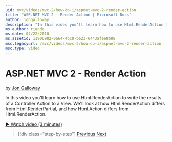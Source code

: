 ```yaml
---
uid: mvc/videos/mvc-2/how-do-i/aspnet-mvc-2-render-action
title: "ASP.NET MVC 2 - Render Action | Microsoft Docs"
author: jongalloway
description: "In this video you'll learn how to use Html.RenderAction to write the results of a Controller Action to a View. We'll look at how Html.RenderAction differs fr..."
ms.author: riande
ms.date: 04/22/2010
ms.assetid: 11906982-0a64-4bc8-be23-6443afee8b88
msc.legacyurl: /mvc/videos/mvc-2/how-do-i/aspnet-mvc-2-render-action
msc.type: video
---
```

ASP.NET MVC 2 - Render Action
====================
by [Jon Galloway](https://github.com/jongalloway)

In this video you'll learn how to use Html.RenderAction to write the results of a Controller Action to a View. We'll look at how Html.RenderAction differs from Html.RenderPartial, and how Html.Action differs from Html.RenderAction.

[&#9654; Watch video (3 minutes)](https://channel9.msdn.com/Blogs/ASP-NET-Site-Videos/aspnet-mvc-2-render-action)

> [!div class="step-by-step"]
> [Previous](aspnet-mvc-2-areas.md)
> [Next](5-minute-introduction-to-aspnet-mvc.md)

